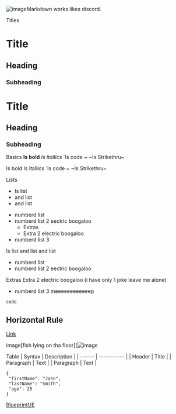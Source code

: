 ![image](https://github.com/user-attachments/assets/7dfd62bb-9054-471a-9e37-f7bae351e001)Markdown works likes discord.

 Titles
# Title
## Heading
### Subheading

# Title
## Heading
### Subheading

 Basics
**Is bold**
*Is itallics*
`Is code
~  ~Is Strikethru~


Is bold
Is itallics
`Is code
~  ~Is Strikethru~

 Lists
- Is list
- and list
- and list

+ numberd list
+ numberd list 2 eectric boogaloo
  * Extras
  * Extra 2 electric boogaloo
+ numberd list 3

Is list
and list
and list

+ numberd list
+ numberd list 2 eectric boogaloo
  
Extras
Extra 2 electric boogaloo (i have only 1 joke leave me alone)
+ numberd list 3 meeeeeeeeeeeep

`code`

Horizontal Rule
---

[Link](https://www.markdownguide.org/cheat-sheet/)

image[fish lying on tha floor](![image](https://github.com/user-attachments/assets/41b54872-191f-43e3-b682-acf670c23413)

 Table
| Syntax | Description |
| ------ | ----------- |
| Header | Title |
| Paragraph | Text |
| Paragraph | Text |

```
{
 "firstName": "John",
 "lastName": "Smith",
 "age": 25
}
```
[BlueprintUE](https://blueprintue.com/)

